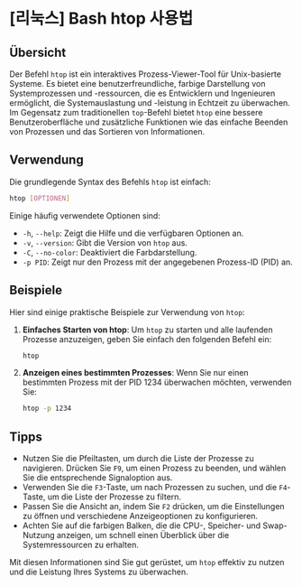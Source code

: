 # [리눅스] Bash htop 사용법

## Übersicht
Der Befehl `htop` ist ein interaktives Prozess-Viewer-Tool für Unix-basierte Systeme. Es bietet eine benutzerfreundliche, farbige Darstellung von Systemprozessen und -ressourcen, die es Entwicklern und Ingenieuren ermöglicht, die Systemauslastung und -leistung in Echtzeit zu überwachen. Im Gegensatz zum traditionellen `top`-Befehl bietet `htop` eine bessere Benutzeroberfläche und zusätzliche Funktionen wie das einfache Beenden von Prozessen und das Sortieren von Informationen.

## Verwendung
Die grundlegende Syntax des Befehls `htop` ist einfach:

```bash
htop [OPTIONEN]
```

Einige häufig verwendete Optionen sind:

- `-h`, `--help`: Zeigt die Hilfe und die verfügbaren Optionen an.
- `-v`, `--version`: Gibt die Version von `htop` aus.
- `-C`, `--no-color`: Deaktiviert die Farbdarstellung.
- `-p PID`: Zeigt nur den Prozess mit der angegebenen Prozess-ID (PID) an.

## Beispiele
Hier sind einige praktische Beispiele zur Verwendung von `htop`:

1. **Einfaches Starten von htop**:
   Um `htop` zu starten und alle laufenden Prozesse anzuzeigen, geben Sie einfach den folgenden Befehl ein:

   ```bash
   htop
   ```

2. **Anzeigen eines bestimmten Prozesses**:
   Wenn Sie nur einen bestimmten Prozess mit der PID 1234 überwachen möchten, verwenden Sie:

   ```bash
   htop -p 1234
   ```

## Tipps
- Nutzen Sie die Pfeiltasten, um durch die Liste der Prozesse zu navigieren. Drücken Sie `F9`, um einen Prozess zu beenden, und wählen Sie die entsprechende Signaloption aus.
- Verwenden Sie die `F3`-Taste, um nach Prozessen zu suchen, und die `F4`-Taste, um die Liste der Prozesse zu filtern.
- Passen Sie die Ansicht an, indem Sie `F2` drücken, um die Einstellungen zu öffnen und verschiedene Anzeigeoptionen zu konfigurieren.
- Achten Sie auf die farbigen Balken, die die CPU-, Speicher- und Swap-Nutzung anzeigen, um schnell einen Überblick über die Systemressourcen zu erhalten.

Mit diesen Informationen sind Sie gut gerüstet, um `htop` effektiv zu nutzen und die Leistung Ihres Systems zu überwachen.